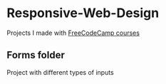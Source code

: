 # Responsive-Web-Design
Projects I made with [FreeCodeCamp courses](https://www.freecodecamp.org/)
## Forms folder
Project with different types of inputs
